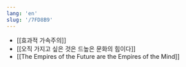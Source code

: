 ```yaml
---
lang: 'en'
slug: '/7FD8B9'
---
```


- [[효과적 가속주의]]
- [[오직 가지고 싶은 것은 드높은 문화의 힘이다]]
- [[The Empires of the Future are the Empires of the Mind]]
